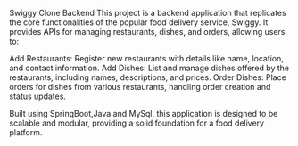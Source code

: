 Swiggy Clone Backend
This project is a backend application that replicates the core functionalities of the popular food delivery service, Swiggy. It provides APIs for managing restaurants, dishes, and orders, allowing users to:

Add Restaurants: Register new restaurants with details like name, location, and contact information.
Add Dishes: List and manage dishes offered by the restaurants, including names, descriptions, and prices.
Order Dishes: Place orders for dishes from various restaurants, handling order creation and status updates.

Built using SpringBoot,Java and MySql, this application is designed to be scalable and modular, providing a solid foundation for a food delivery platform.

